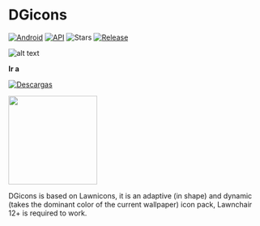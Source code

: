 # DGicons
[![Android](https://img.shields.io/badge/Plataforma-Android-green.svg?&style=for-the-badge)](https://www.android.com) [![API](https://img.shields.io/badge/API-26%2B-orange.svg?color=%23b597f4&logo=android&style=for-the-badge)](https://developer.android.com/studio/releases/platforms)
![Stars](https://img.shields.io/github/stars/WaifuPX-DG/DGicons?color=%23b597f4&style=for-the-badge)
[![Release](https://img.shields.io/github/v/release/WaifuPX-DG/DGicons?color=%23b597f4&display_name=release&include_prereleases&style=for-the-badge)](https://github.com/WaifuPX-DG/DGicons/releases/latest)

 
![alt text](https://raw.githubusercontent.com/WaifuPX-DG/DGicons/main/Resources/Avatars/utopia.png)

**Ir a** 

[![Descargas](https://img.shields.io/github/downloads/WaifuPX-DG/DGicons/latest/total?color=%23b597f4&label=Downloads&style=for-the-badge)](https://github.com/WaifuPX-DG/DGicons/releases/latest)

<p align="vertical"><a href="https://paypal.me/WaifuPX"><img src="https://github.com/aha999/DonateButtons/blob/1371730702589476cbd31790685ded66857a1f08/Paypal.png" width="175"></a></p>

DGicons is based on Lawnicons, it is an adaptive (in shape) and dynamic (takes the dominant color of the current wallpaper) icon pack, Lawnchair 12+ is required to work.
